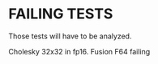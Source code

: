 # FAILING TESTS

Those tests will have to be analyzed.

Cholesky 32x32 in fp16.
Fusion F64 failing 

